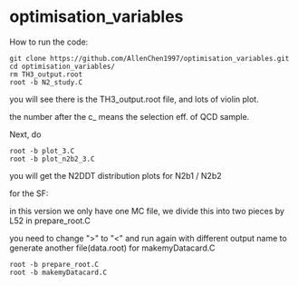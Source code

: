 # optimisation_variables

How to run the code:

	git clone https://github.com/AllenChen1997/optimisation_variables.git
	cd optimisation_variables/
	rm TH3_output.root
	root -b N2_study.C

you will see there is the TH3_output.root file, and lots of violin plot.

the number after the c_ means the selection eff. of QCD sample.

Next, do

	root -b plot_3.C
	root -b plot_n2b2_3.C
	
you will get the N2DDT distribution plots for N2b1 / N2b2

for the SF:

in this version we only have one MC file, we divide this into two pieces by L52 in prepare_root.C 

you need to change ">" to "<" and run again with different output name to generate another file(data.root) for makemyDatacard.C

	root -b prepare_root.C
	root -b makemyDatacard.C
	